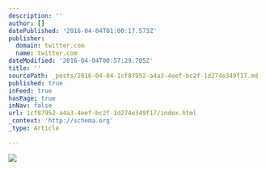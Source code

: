 ```yaml
---
description: ''
author: []
datePublished: '2016-04-04T01:00:17.573Z'
publisher:
  domain: twitter.com
  name: twitter.com
dateModified: '2016-04-04T00:57:29.705Z'
title: ''
sourcePath: _posts/2016-04-04-1cf87952-a4a3-4eef-bc2f-1d274e349f17.md
published: true
inFeed: true
hasPage: true
inNav: false
url: 1cf87952-a4a3-4eef-bc2f-1d274e349f17/index.html
_context: 'http://schema.org'
_type: Article

---
```

![](https://pbs.twimg.com/media/CLKoywbVAAEDusm.jpg:large)